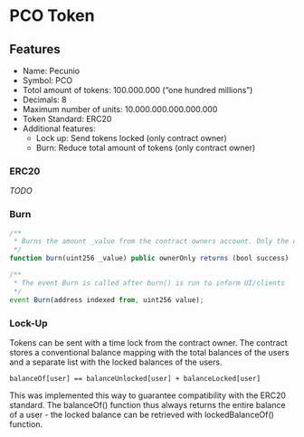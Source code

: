 # PCO Token 

## Features

 - Name: Pecunio
 - Symbol: PCO
 - Totol amount of tokens: 100.000.000 (“one hundred millions”)
 - Decimals: 8
 - Maximum number of units: 10.000.000.000.000.000
 - Token Standard: ERC20
 - Additional features:
    - Lock up: Send tokens locked (only contract owner)
    - Burn: Reduce total amount of tokens (only contract owner)

### ERC20
*TODO*

### Burn
```javascript
/**
 * Burns the amount _value from the contract owners account. Only the contract owner can call this function.
 */
function burn(uint256 _value) public ownerOnly returns (bool success)

/**
 * The event Burn is called after burn() is run to inform UI/clients 
 */
event Burn(address indexed from, uint256 value);
```


### Lock-Up
Tokens can be sent with a time lock from the contract owner. The contract stores a conventional balance mapping with the total balances of the users and a separate list with the locked balances of the users. 
```quote
balanceOf[user] == balanceUnlocked[user] + balanceLocked[user]
```
This was implemented this way to guarantee compatibility with the ERC20 standard. The balanceOf() function thus always returns the entire balance of a user - the locked balance can be retrieved with lockedBalanceOf() function. 
